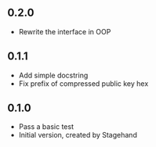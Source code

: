 ## 0.2.0
- Rewrite the interface in OOP

## 0.1.1

- Add simple docstring
- Fix prefix of compressed public key hex

## 0.1.0

- Pass a basic test
- Initial version, created by Stagehand
